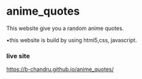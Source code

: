 # anime_quotes

This website give you a random anime quotes.

•this website is build by using html5,css, javascript.

### live site
https://b-chandru.github.io/anime_quotes/

